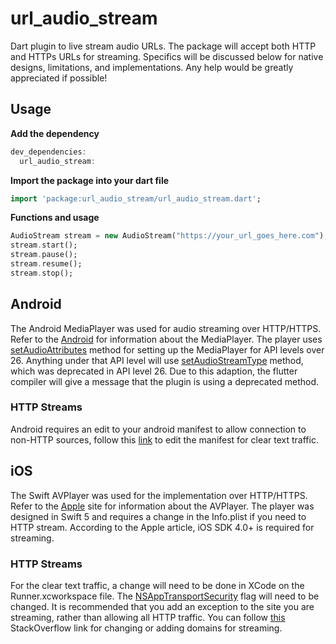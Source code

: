 # url_audio_stream

Dart plugin to live stream audio URLs. The package will accept both HTTP and HTTPs URLs for streaming. Specifics will be discussed below for native designs, limitations, and implementations. Any help would be greatly appreciated if possible! 

## Usage
**Add the dependency**
```dart
dev_dependencies:
  url_audio_stream:
```
**Import the package into your dart file**
```dart
import 'package:url_audio_stream/url_audio_stream.dart';
```
**Functions and usage**
```dart
AudioStream stream = new AudioStream("https://your_url_goes_here.com");
stream.start();
stream.pause();
stream.resume();
stream.stop();
```

## Android
The Android MediaPlayer was used for audio streaming over HTTP/HTTPS. Refer to the [Android](https://developer.android.com/reference/android/media/MediaPlayer.html) for information about the MediaPlayer. The player uses [setAudioAttributes](https://developer.android.com/reference/android/media/MediaPlayer.html#setAudioAttributes(android.media.AudioAttributes)) method for setting up the MediaPlayer for API levels over 26. Anything under that API level will use [setAudioStreamType](https://developer.android.com/reference/android/media/MediaPlayer.html#setAudioStreamType(int)) method, which was deprecated in API level 26. Due to this adaption, the flutter compiler will give a message that the plugin is using a deprecated method.

### HTTP Streams
Android requires an edit to your android manifest to allow connection to non-HTTP sources, follow this [link](https://stackoverflow.com/questions/51902629/how-to-allow-all-network-connection-types-http-and-https-in-android-9-pie) to edit the manifest for clear text traffic. 


## iOS
The Swift AVPlayer was used for the implementation over HTTP/HTTPS. Refer to the [Apple](https://developer.apple.com/documentation/avfoundation/avplayer) site for information about the AVPlayer. The player was designed in Swift 5 and requires a change in the Info.plist if you need to HTTP stream. According to the Apple article, iOS SDK 4.0+ is required for streaming.

### HTTP Streams
For the clear text traffic, a change will need to be done in XCode on the Runner.xcworkspace file. The [NSAppTransportSecurity](https://developer.apple.com/documentation/bundleresources/information_property_list/nsapptransportsecurity) flag will need to be changed. It is recommended that you add an exception to the site you are streaming, rather than allowing all HTTP traffic. You can follow [this](https://stackoverflow.com/questions/31216758/how-can-i-add-nsapptransportsecurity-to-my-info-plist-file) StackOverflow link for changing or adding domains for streaming. 